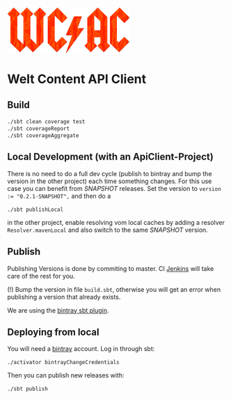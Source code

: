 ![Logo](static/img/wcac_logo.png)

Welt Content API Client
=======================

Build
-----

    ./sbt clean coverage test
    ./sbt coverageReport
    ./sbt coverageAggregate

Local Development (with an ApiClient-Project)
---------------------------------------------

There is no need to do a full dev cycle (publish to bintray and bump the version in the other project)
each time something changes. For this use case you can benefit from _SNAPSHOT_ releases. Set the version to
`version := "0.2.1-SNAPSHOT",` and then do a

    ./sbt publishLocal

in the other project, enable resolving vom local caches by adding a resolver `Resolver.mavenLocal` and also
switch to the same _SNAPSHOT_ version.

Publish
-------
Publishing Versions is done by commiting to master. CI [Jenkins](https://jenkins.up.welt.de/job/funkotron/job/WeltContentApiClient/job/WeltContentApiClientPipeline/) will take care of the rest for you.

(!) Bump the version in file `build.sbt`, otherwise you will get an error when publishing a version that already exists.

We are using the [bintray sbt plugin](https://github.com/softprops/bintray-sbt).

Deploying from local
--------------------
You will need a [bintray](https://bintray.com/) account. Log in through sbt:

	./activator bintrayChangeCredentials

Then you can publish new releases with:

	./sbt publish